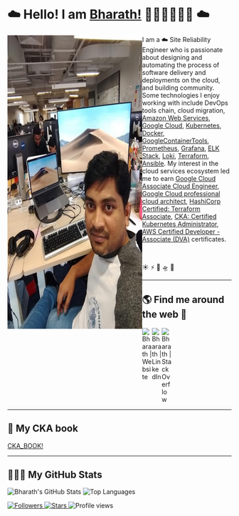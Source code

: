 # ☁️ Hello! I am [Bharath!](https://bharathkumaraju.com) 👋🏾‍👨🏾‍💻🌟 ☁️

<img align="right" src="https://github.com/bharathkumarraju/Bharathkumarraju/blob/main/bharath.jpg" width="303" height="659" alt="banner that says Bharath - a cloud Site Reliability Engineer, alongside an illustration of Bharath" style="float:left;">   

<p align="left">I am a ☁️ Site Reliability Engineer who is passionate about designing and automating the process of software delivery and deployments on the cloud, and building community. Some technologies I enjoy working with include DevOps tools chain, cloud migration, <a href="https://aws.amazon.com/">Amazon Web Services</a>, <a href="https://console.cloud.google.com/">Google Cloud</a>, <a href="https://kubernetes.io/">Kubernetes</a>, <a href="https://www.docker.com/">Docker</a>, <a href="https://github.com/GoogleContainerTools">GoogleContainerTools</a>, <a href="https://prometheus.io/">Prometheus</a>, <a href="https://grafana.com/">Grafana</a>, <a href="https://www.elastic.co/what-is/elk-stack">ELK Stack</a>, <a href="https://grafana.com/oss/loki/">Loki</a>, <a href="https://www.terraform.io/">Terraform</a>, <a href="https://www.ansible.com/overview/it-automation">Ansible</a>. My interest in the cloud services ecosystem led me to earn <a href="https://www.credential.net/f9719cf5-f349-4122-9638-9b8a51980c11#gs.nsc6bc">Google Cloud Associate Cloud Engineer</a>, <a href="https://www.credential.net/57857a8c-f995-463e-8382-1df350e7f9a4#gs.ns8vv8">Google Cloud professional cloud architect</a>, <a href="https://www.credly.com/earner/earned/badge/74df8fde-8b6b-494f-a1c6-5451e1ffba51">HashiCorp Certified: Terraform Associate</a>, <a href="https://www.credly.com/earner/earned/badge/7b5af790-39ad-4197-a281-d1fe713cecb2">CKA: Certified Kubernetes Administrator</a>, <a href="https://github.com/Bharathkumarraju/3_aws_cert_developer_associate#readme">AWS Certified Developer - Associate (DVA)</a> certificates.</p>

<br />

☀ ⚡ 🌈 🛸 🌟

---

## 🌎 Find me around the web 💬

<a href="https://bharathkumaraju.com/">
  <img align="left" alt="Bharath | Website" width="22px" src="https://cdn.jsdelivr.net/npm/simple-icons@3.13.0/icons/googlechrome.svg" />
</a>
<a href="https://www.linkedin.com/in/dasararaju/">
  <img align="left" alt="Bharath | LinkedIn" width="22px" src="https://cdn.jsdelivr.net/npm/simple-icons@v3/icons/linkedin.svg" />
</a>
<a href="https://stackoverflow.com/users/4036804/bharathkumarraju-dasararaju">
  <img align="left" alt="Bharath | StackOverflow" width="22px" src="https://cdn.jsdelivr.net/npm/simple-icons@3.1.0/icons/stackoverflow.svg" />
</a>

<br clear="left"/>

---

## 📖 My CKA book  
[CKA_BOOK!](https://cka.devops4itengineers.com/)

---

## 👨🏾‍💻 My GitHub Stats  
<p align="left">
  <img
    src="https://github-readme-stats.vercel.app/api?username=bharathkumarraju&show_icons=true&count_private=true&hide=issues&theme=buefy&hide_border=true&cache_seconds=14400"
    alt="Bharath's GitHub Stats"
    width="430"
  />
  <img
    src="https://github-readme-stats.vercel.app/api/top-langs/?username=bharathkumarraju&layout=compact&theme=buefy&hide_border=true&cache_seconds=14400&card_width=430"
    alt="Top Languages"
    width="430"
  />
</p>

<p align="left">
  <a href="https://github.com/bharathkumarraju?tab=followers">
    <img src="https://img.shields.io/github/followers/bharathkumarraju?style=social" alt="Followers"/>
  </a>
  <a href="https://github.com/bharathkumarraju">
    <img src="https://img.shields.io/github/stars/bharathkumarraju?affiliations=OWNER%2CCOLLABORATOR&style=social" alt="Stars"/>
  </a>
  <img src="https://komarev.com/ghpvc/?username=bharathkumarraju&label=Profile%20views&color=0e75b6&style=flat" alt="Profile views"/>
</p>
